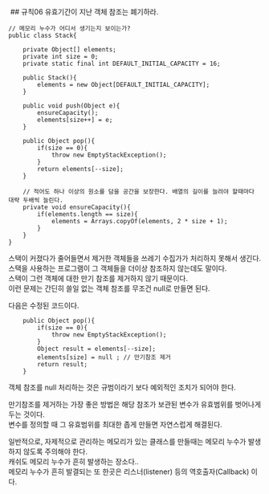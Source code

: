 ## 규칙06 유효기간이 지난 객체 참조는 폐기하라.


	// 메모리 누수가 어디서 생기는지 보이는가?
	public class Stack{
	
		private Object[] elements;
		private int size = 0;
		private static final int DEFAULT_INITIAL_CAPACITY = 16;
		
		public Stack(){
			elements = new Object[DEFAULT_INITIAL_CAPACITY];	
		}	
	
		public void push(Object e){
			ensureCapacity();
			elements[size++] = e;	
		}
		
		public Object pop(){
			if(size == 0){
				throw new EmptyStackException();	
			}
			return elements[--size];
		}
		
		// 적어도 하나 이상의 원소를 담을 공간을 보장한다. 배열의 길이를 늘려야 할때마다 대략 두배씩 늘린다.
		private void ensureCapacity(){
			if(elements.length == size){
				elements = Arrays.copyOf(elements, 2 * size + 1);	
			}	
		}
	}



스택이 커졌다가 줄어들면서 제거한 객체들을 쓰레기 수집가가 처리하지 못해서 생긴다.  
스택을 사용하는 프로그램이 그 객체들을 더이상 참조하지 않는데도 말이다.  
스택이 그런 객체에 대한 만기 참조를 제거하지 않기 때문이다.  
이런 문제는 간딘히 쓸일 없는 객체 참조를 무조건 null로 만들면 된다.  

다음은 수정된 코드이다.  


		public Object pop(){
			if(size == 0){
				throw new EmptyStackException();	
			}
			Object result = elements[--size];
			elements[size] = null ; // 만기참조 제거
			return result;
		}



객체 참조를 null 처리하는 것은 규범이라기 보다 예외적인 조치가 되어야 한다.  

만기참조를 제거하는 가장 좋은 방법은 해당 참조가 보관된 변수가 유효범위를 벗어나게 두는 것이다.  
변수를 정의할 때 그 유효범위를 최대한 좁게 만들면 자연스럽게 해결된다.  


일반적으로, 자제적으로 관리하는 메모리가 있는 클래스를 만들때는 메모리 누수가 발생하지 않도록 주의해야 한다.   
캐쉬도 메모리 누수가 흔히 발생하는 장소다..  
메모리 누수가 흔히 발결되는 또 한곳은 리스너(listener) 등의 역호출자(Callback) 이다.   
